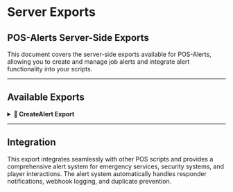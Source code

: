 # Server Exports

## POS-Alerts Server-Side Exports

This document covers the server-side exports available for POS-Alerts, allowing you to create and manage job alerts and integrate alert functionality into your scripts.

***

## Available Exports

<details>

<summary><strong>🚨 CreateAlert Export</strong></summary>

The main export function for creating job alerts with automatic responder notifications, webhook logging, and comprehensive alert management. This export integrates with the POS-Core system for player information and job management.

### Usage

```lua
local success = exports['POS-Alerts']:CreateAlert(data)
```

### Parameters

| Parameter | Type | Required | Description |
|-----------|------|----------|-------------|
| `data` | `table` | Yes | Configuration table containing alert settings |

### Return Value

| Type | Description |
|------|-------------|
| `boolean` | `true` if alert created successfully, `false` if failed |

### Data Configuration

The `data` table supports the following options:

#### Required Settings

| Option | Type | Required | Description |
|--------|------|----------|-------------|
| `id` | `string` | Yes | Alert type identifier matching Config.JobAlerts |
| `source` | `number` | Yes/No | Player server ID creating the alert |
| `coords` | `vector3` | Yes/No | Alert coordinates (defaults to player position) |
| `name` | `string` | Yes/No | Reporter name (defaults to player's first and last name) |

### Examples

#### Basic Alert Creation

```lua
-- Create a basic police alert
local success = exports['POS-Alerts']:CreateAlert({
    id = "police",
    source = source  -- Player who triggered the alert
})

if success then
    print("Police alert created successfully!")
else
    print("Failed to create police alert")
end
```

#### Alert with Custom Coordinates

```lua
-- Create alert at specific location
local success = exports['POS-Alerts']:CreateAlert({
    id = "ems",
    coords = vector3(2635.12, -1224.89, 53.24)
})

if success then
    print("EMS alert created at custom location!")
end
```

#### Alert with Custom Name

```lua
-- Create alert with custom reporter name
local success = exports['POS-Alerts']:CreateAlert({
    id = "fire",
    coords = vector3(2635.12, -1224.89, 53.24),
    name = "Anonymous Caller"
})

if success then
    print("Fire alert created with custom name!")
end
```

#### Integration with Crime System

```lua
-- Example: Bank robbery alert
RegisterNetEvent('pos-crime:bankRobbery')
AddEventHandler('pos-crime:bankRobbery', function(bankLocation)
    local _source = source
    local playerCoords = GetEntityCoords(GetPlayerPed(_source))
    
    -- Create police alert for bank robbery
    local success = exports['POS-Alerts']:CreateAlert({
        id = "police",
        coords = bankLocation,
        name = "Bank Security System"
    })
    
    if success then
        print("Bank robbery alert sent to police!")
        
        -- Additional logic for bank robbery
        TriggerClientEvent('pos-crime:startBankRobbery', _source, bankLocation)
    end
end)
```

#### Integration with Medical System

```lua
-- Example: Medical emergency alert
RegisterNetEvent('pos-medical:emergencyCall')
AddEventHandler('pos-medical:emergencyCall', function(injuryType, location)
    local _source = source
    local playerName = exports['POS-Core']:GetFirstName(_source) .. ' ' .. exports['POS-Core']:GetLastName(_source)
    
    -- Create EMS alert
    local success = exports['POS-Alerts']:CreateAlert({
        id = "ems",
        source = _source,
        coords = location or GetEntityCoords(GetPlayerPed(_source)),
        name = playerName .. " (" .. injuryType .. ")"
    })
    
    if success then
        TriggerClientEvent('pos-notification:send', _source, {
            type = 'success',
            message = 'Emergency services have been notified!'
        })
    else
        TriggerClientEvent('pos-notification:send', _source, {
            type = 'error',
            message = 'Failed to contact emergency services!'
        })
    end
end)
```

#### Integration with Vehicle System

```lua
-- Example: Vehicle theft alert
RegisterNetEvent('pos-vehicles:vehicleStolen')
AddEventHandler('pos-vehicles:vehicleStolen', function(vehicleData)
    local _source = source
    local theftLocation = GetEntityCoords(GetPlayerPed(_source))
    
    -- Create police alert for vehicle theft
    local success = exports['POS-Alerts']:CreateAlert({
        id = "police",
        source = _source,
        coords = theftLocation,
        name = "Vehicle Theft - " .. vehicleData.model
    })
    
    if success then
        -- Set wanted level for player
        TriggerEvent('pos-police:setWantedLevel', _source, 2)
        
        -- Notify nearby players
        TriggerClientEvent('pos-alerts:vehicleTheftAlert', -1, theftLocation, vehicleData)
    end
end)
```

#### Integration with Business System

```lua
-- Example: Store robbery alert
RegisterNetEvent('pos-business:storeRobbery')
AddEventHandler('pos-business:storeRobbery', function(storeId, storeLocation)
    local _source = source
    local storeName = Config.Stores[storeId].name
    
    -- Create police alert
    local success = exports['POS-Alerts']:CreateAlert({
        id = "police",
        source = _source,
        coords = storeLocation,
        name = storeName .. " - Store Robbery"
    })
    
    if success then
        -- Trigger silent alarm
        TriggerClientEvent('pos-business:triggerAlarm', -1, storeId, storeLocation)
        
        -- Increase police response
        TriggerEvent('pos-police:increaseResponse', storeLocation)
    end
end)
```

#### Integration with Fire System

```lua
-- Example: Fire emergency alert
RegisterNetEvent('pos-fire:fireEmergency')
AddEventHandler('pos-fire:fireEmergency', function(fireLocation, fireIntensity)
    local _source = source
    
    -- Create fire department alert
    local success = exports['POS-Alerts']:CreateAlert({
        id = "fire",
        source = _source,
        coords = fireLocation,
        name = "Fire Emergency - Intensity: " .. fireIntensity
    })
    
    if success then
        -- Spawn fire effects
        TriggerClientEvent('pos-fire:spawnFire', -1, fireLocation, fireIntensity)
        
        -- Notify nearby players to evacuate
        TriggerClientEvent('pos-fire:evacuationAlert', -1, fireLocation)
    end
end)
```

#### Automated Alert System

```lua
-- Example: Automated security system
local function checkSecurityBreach(location, securityType)
    local nearbyPlayers = {}
    
    for _, playerId in ipairs(GetPlayers()) do
        local playerCoords = GetEntityCoords(GetPlayerPed(playerId))
        local distance = #(playerCoords - location)
        
        if distance < 50.0 then
            table.insert(nearbyPlayers, playerId)
        end
    end
    
    if #nearbyPlayers > 0 then
        -- Create security alert
        local success = exports['POS-Alerts']:CreateAlert({
            id = "police",
            source = nearbyPlayers[1],  -- Use first nearby player as source
            coords = location,
            name = "Security Breach - " .. securityType
        })
        
        if success then
            print("Security breach alert created for " .. securityType)
        end
    end
end

-- Usage in security system
RegisterNetEvent('pos-security:breachDetected')
AddEventHandler('pos-security:breachDetected', function(location, securityType)
    checkSecurityBreach(location, securityType)
end)
```

#### Conditional Alert Creation

```lua
-- Example: Conditional alert based on time and conditions
local function createConditionalAlert(alertType, playerId, conditions)
    local currentHour = tonumber(os.date("%H"))
    local canCreateAlert = true
    
    -- Check time restrictions
    if alertType == "noise_complaint" and (currentHour >= 6 and currentHour <= 22) then
        canCreateAlert = false  -- No noise complaints during day hours
    end
    
    -- Check weather conditions
    if alertType == "fire" then
        local weather = exports['POS-TimeSync']:GetWeather()
        if weather == "RAIN" or weather == "SHOWER" then
            canCreateAlert = false  -- No fire alerts during rain
        end
    end
    
    -- Check player conditions
    if conditions.playerInjured and alertType ~= "ems" then
        canCreateAlert = false  -- Injured players can only create EMS alerts
    end
    
    if canCreateAlert then
        local success = exports['POS-Alerts']:CreateAlert({
            id = alertType,
            source = playerId,
            coords = conditions.location,
            name = conditions.customName
        })
        
        return success
    else
        TriggerClientEvent('pos-notification:send', playerId, {
            type = 'error',
            message = 'Cannot create alert under current conditions'
        })
        return false
    end
end
```

#### Mass Alert System

```lua
-- Example: Create multiple alerts for major incident
local function createMassIncidentAlerts(incidentLocation, incidentType)
    local alertsCreated = 0
    
    -- Create police alert
    local policeSuccess = exports['POS-Alerts']:CreateAlert({
        id = "police",
        source = nil,  -- System generated
        coords = incidentLocation,
        name = "Major Incident - " .. incidentType
    })
    
    if policeSuccess then alertsCreated = alertsCreated + 1 end
    
    -- Create EMS alert
    local emsSuccess = exports['POS-Alerts']:CreateAlert({
        id = "ems",
        source = nil,
        coords = incidentLocation,
        name = "Mass Casualty - " .. incidentType
    })
    
    if emsSuccess then alertsCreated = alertsCreated + 1 end
    
    -- Create fire alert if needed
    if incidentType == "explosion" or incidentType == "fire" then
        local fireSuccess = exports['POS-Alerts']:CreateAlert({
            id = "fire",
            source = nil,
            coords = incidentLocation,
            name = "Fire Emergency - " .. incidentType
        })
        
        if fireSuccess then alertsCreated = alertsCreated + 1 end
    end
    
    return alertsCreated
end

-- Usage
RegisterNetEvent('pos-incidents:majorIncident')
AddEventHandler('pos-incidents:majorIncident', function(location, type)
    local alertsCreated = createMassIncidentAlerts(location, type)
    print("Created " .. alertsCreated .. " alerts for major incident")
end)
```

### Alert Configuration Dependencies

The CreateAlert export depends on your POS-Alerts configuration:

#### Job Alerts Configuration
Alerts must be configured in `Config.JobAlerts`:

```lua
Config.JobAlerts = {
    ["police"] = {
        name = "Police Emergency",
        jobs = {"police", "sheriff"},
        texts = {
            alert_sent = "Police have been notified!",
            new_alert = "New police alert received!"
        }
    },
    ["ems"] = {
        name = "Medical Emergency",
        jobs = {"ambulance", "doctor"},
        texts = {
            alert_sent = "Medical services have been notified!",
            new_alert = "New medical emergency!"
        }
    }
}
```

#### Duty Requirements
When `Config.Settings.alertsOnlyOnDuty` is enabled, alerts are only sent if responders are on duty.

### Error Handling

The export includes comprehensive error handling:

```lua
-- Safe alert creation with error handling
local function safeCreateAlert(alertData)
    -- Validate required fields
    if not alertData.id then
        print("ERROR: Alert requires 'id' field")
        return false
    end
    
    if not alertData.source then
        print("ERROR: Alert requires 'source' field")
        return false
    end
    
    -- Check if alert type exists
    if not Config.JobAlerts[alertData.id] then
        print("ERROR: Alert type '" .. alertData.id .. "' not configured")
        return false
    end
    
    -- Create alert
    local success = exports['POS-Alerts']:CreateAlert(alertData)
    
    if not success then
        print("ERROR: Failed to create alert")
        return false
    end
    
    return true
end

-- Usage
local success = safeCreateAlert({
    id = "police",
    source = source,
    coords = vector3(100, 200, 30)
})
```

### Integration with Other Systems

#### POS-Core Integration
The export automatically integrates with POS-Core for:
- Player name retrieval
- Job verification
- Permission checks

#### Webhook Integration
Alerts automatically trigger Discord webhooks with:
- Alert details
- Reporter information
- Location coordinates
- Eligible responders count

#### Notification System
The export sends notifications to:
- Alert creator (confirmation)
- Eligible responders (alert notification)

### Best Practices

1. **Always validate data** before calling the export
2. **Use meaningful alert IDs** that match your configuration
3. **Provide context** in custom names for better identification
4. **Handle return values** to ensure alerts were created successfully
5. **Consider responder availability** when creating alerts
6. **Use appropriate coordinates** for accurate location reporting
7. **Test with different scenarios** to ensure proper functionality

### Performance Considerations

- The export checks for existing alerts from the same source and removes duplicates
- Alert creation includes responder eligibility checks
- Webhook notifications are sent asynchronously
- Player notifications are optimized for multiple recipients

### Common Use Cases

1. **Crime Alerts**: Bank robberies, vehicle theft, store robberies
2. **Medical Emergencies**: Injuries, accidents, health crises
3. **Fire Emergencies**: Building fires, vehicle fires, explosions
4. **Security Breaches**: Unauthorized access, alarm triggers
5. **Traffic Incidents**: Accidents, road hazards, pursuits
6. **Environmental Hazards**: Chemical spills, gas leaks, structural damage

### Troubleshooting

**Alert not created:**
- Check if alert ID exists in Config.JobAlerts
- Verify source player ID is valid
- Ensure required data fields are provided

**No responders notified:**
- Check if responders are on duty (if duty requirement enabled)
- Verify job configuration matches responder jobs
- Check player permissions for alert access

**Webhook not sent:**
- Verify webhook configuration in config file
- Check Discord webhook URL validity
- Ensure webhook permissions are correct

**Duplicate alerts:**
- System automatically removes existing alerts from same source
- Check for multiple rapid alert creation calls
- Verify alert deletion logic

</details>

***

## Integration

This export integrates seamlessly with other POS scripts and provides a comprehensive alert system for emergency services, security systems, and player interactions. The alert system automatically handles responder notifications, webhook logging, and duplicate prevention.

